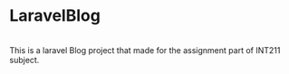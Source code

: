 # LaravelBlog 
<br>
This is a laravel Blog project that made for the assignment part of INT211 subject.
